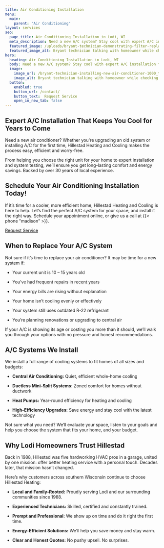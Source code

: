 ```yaml
---
title: Air Conditioning Installation
menu:
  main:
    parent: "Air Conditioning"
layout: services
seo:
  page_title: Air Conditioning Installation in Lodi, WI
  meta_description: Need a new A/C system? Stay cool with expert A/C installation from Hillestad Heating. Trusted by Wisconsin homeowners for over 30 years.
  featured_image: /uploads/bryant-technician-demonstrating-filter-replacement-1000.jpg
  featured_image_alt: Bryant technician talking with homeowner while checking air filter and furnace
hero: 
  heading: Air Conditioning Installation in Lodi, WI
  body: Need a new A/C system? Stay cool with expert A/C installation from Hillestad Heating. Trusted by Wisconsin homeowners for over 30 years.
  image: 
    image_url: /bryant-technician-installing-new-air-conditioner-1000_tppmxb.jpg
    image_alt: Bryant technician talking with homeowner while checking air filter and furnace
  button:
    enabled: true
    button_url: /contact/ 
    button_text:  Request Service
    open_in_new_tab: false
---
```


## Expert A/C Installation That Keeps You Cool for Years to Come

Need a new air conditioner? Whether you're upgrading an old system or installing A/C for the first time, Hillestad Heating and Cooling makes the process easy, efficient and worry-free.

From helping you choose the right unit for your home to expert installation and system testing, we’ll ensure you get long-lasting comfort and energy savings. Backed by over 30 years of local experience.

<div class="breakout bg-black flow">
  <h2 class="no-margin">Schedule Your Air Conditioning Installation Today!</h2>
  <p class="site-cta__middle">If it’s time for a cooler, more efficient home, Hillestad Heating and Cooling is here to help. Let’s find the perfect A/C system for your space, and install it the right way. Schedule your appointment online, or give us a call at {{< phone "madison" >}}.</p>
  <a class="btn btn--primary" href="/contact/">Request Service</a>
</div>

## When to Replace Your A/C System

Not sure if it’s time to replace your air conditioner? It may be time for a new system if:

*	Your current unit is 10 – 15 years old

*	You’ve had frequent repairs in recent years

*	Your energy bills are rising without explanation

*	Your home isn’t cooling evenly or effectively

*	Your system still uses outdated R-22 refrigerant

*	You’re planning renovations or upgrading to central air

If your A/C is showing its age or costing you more than it should, we’ll walk you through your options with no pressure and honest recommendations.

## A/C Systems We Install

We install a full range of cooling systems to fit homes of all sizes and budgets:

*	**Central Air Conditioning:** Quiet, efficient whole-home cooling

*	**Ductless Mini-Split Systems:** Zoned comfort for homes without ductwork

*	**Heat Pumps:** Year-round efficiency for heating and cooling

*	**High-Efficiency Upgrades:** Save energy and stay cool with the latest technology

Not sure what you need? We’ll evaluate your space, listen to your goals and help you choose the system that fits your home, and your budget.

## Why Lodi Homeowners Trust Hillestad

Back in 1988, Hillestad was five hardworking HVAC pros in a garage, united by one mission: offer better heating service with a personal touch. Decades later, that mission hasn’t changed.

Here’s why customers across southern Wisconsin continue to choose Hillestad Heating:

*	**Local and Family-Rooted:** Proudly serving Lodi and our surrounding communities since 1988.

*	**Experienced Technicians:** Skilled, certified and constantly trained.

*	**Prompt and Professional:** We show up on time and do it right the first time.

*	**Energy-Efficient Solutions:** We’ll help you save money and stay warm.

*	**Clear and Honest Quotes:** No pushy upsell. No surprises.
